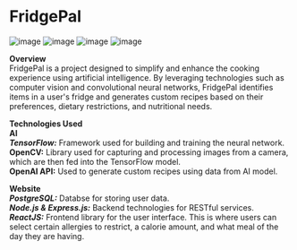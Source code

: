 # FridgePal
![image](https://github.com/AnjananT/FridgePal/assets/144964837/f95fe813-320e-4857-9afc-521473d7ecca)
![image](https://github.com/AnjananT/FridgePal/assets/144964837/aaa70a49-264a-4677-b70e-147fd4b119de)
![image](https://github.com/AnjananT/FridgePal/assets/144964837/6ecf287b-8e98-4dfa-beed-31fe276c5e9f)
![image](https://github.com/AnjananT/FridgePal/assets/144964837/69ea3771-0d52-4911-8425-a749d4272144)


**Overview**  
FridgePal is a project designed to simplify and enhance the cooking experience using artificial intelligence. By leveraging technologies such as computer vision and convolutional neural networks, FridgePal identifies items in a user's fridge and generates custom recipes based on their preferences, dietary restrictions, and nutritional needs.

**Technologies Used**  
**AI**  
_**TensorFlow:**_ Framework used for building and training the neural network. 
**OpenCV:** Library used for capturing and processing images from a camera, which are then fed into the TensorFlow model.  
**OpenAI API:** Used to generate custom recipes using data from AI model. 

**Website**  
_**PostgreSQL:**_ Databse for storing user data.  
_**Node.js & Express.js:**_ Backend technologies for RESTful services.  
_**ReactJS:**_ Frontend library for the user interface. This is where users can select certain allergies to restrict, a calorie amount, and what meal of the day they are having.   



